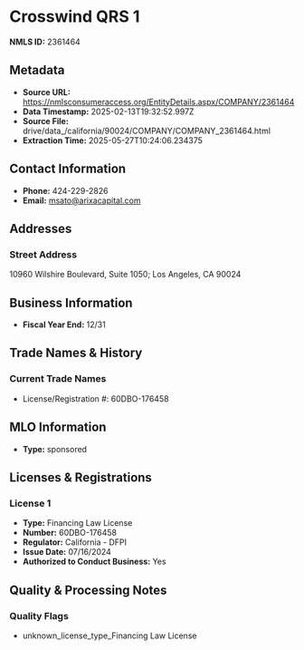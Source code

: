 # Crosswind QRS 1

**NMLS ID:** 2361464

## Metadata
- **Source URL:** https://nmlsconsumeraccess.org/EntityDetails.aspx/COMPANY/2361464
- **Data Timestamp:** 2025-02-13T19:32:52.997Z
- **Source File:** drive/data_/california/90024/COMPANY/COMPANY_2361464.html
- **Extraction Time:** 2025-05-27T10:24:06.234375

## Contact Information
- **Phone:** 424-229-2826
- **Email:** msato@arixacapital.com

## Addresses
### Street Address
10960 Wilshire Boulevard, Suite 1050; Los Angeles, CA 90024

## Business Information
- **Fiscal Year End:** 12/31

## Trade Names & History
### Current Trade Names
- License/Registration #: 60DBO-176458

## MLO Information
- **Type:** sponsored

## Licenses & Registrations

### License 1
- **Type:** Financing Law License
- **Number:** 60DBO-176458
- **Regulator:** California - DFPI
- **Issue Date:** 07/16/2024
- **Authorized to Conduct Business:** Yes

## Quality & Processing Notes
### Quality Flags
- unknown_license_type_Financing Law License
